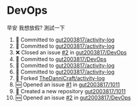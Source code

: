 # DevOps
早安 我想放假?
測試一下

<!--START_SECTION:activity-->
1. 📝 Committed to [gut2003817/activity-log](https://github.com/gut2003817/activity-log/commit/5d57b97762b20997c2386614202c7ae628bee507)
2. 📝 Committed to [gut2003817/activity-log](https://github.com/gut2003817/activity-log/commit/902ae0b07e63569f5a4d929e4ca6106d77896535)
3. ❌ Closed an issue [#2](https://github.com/gut2003817/DevOps/issues/2) in [gut2003817/DevOps](https://github.com/gut2003817/DevOps)
4. 📝 Committed to [gut2003817/DevOps](https://github.com/gut2003817/DevOps/commit/70a386ded5352424e17fb6773fbc6997e1d9b426)
5. 📝 Committed to [gut2003817/activity-log](https://github.com/gut2003817/activity-log/commit/805b190c984bd9e20cdc5e1e5c58f44839e1095d)
6. 📝 Committed to [gut2003817/activity-log](https://github.com/gut2003817/activity-log/commit/af769825261239a7e91518cecd8f3777d480c62c)
7. 🍴 Forked [TheDanniCraft/activity-log](https://github.com/TheDanniCraft/activity-log)
8. 🆕 Opened an issue [#1](https://github.com/gut2003817/1011/issues/1) in [gut2003817/1011](https://github.com/gut2003817/1011)
9. 🎉 Created a new repository [gut2003817/1011](https://github.com/gut2003817/1011)
10. 🆕 Opened an issue [#2](https://github.com/gut2003817/DevOps/issues/2) in [gut2003817/DevOps](https://github.com/gut2003817/DevOps)
<!--END_SECTION:activity-->            
